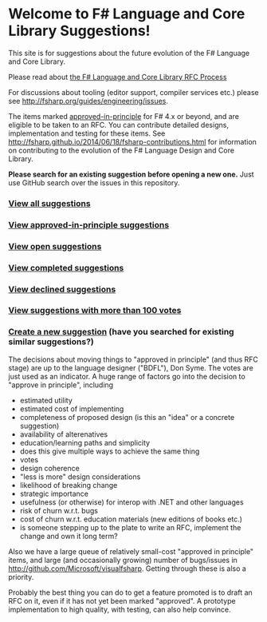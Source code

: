 # Welcome to F# Language and Core Library Suggestions!

This site is for suggestions about the future evolution of the F# Language and Core Library.

Please read about [the F# Language and Core Library RFC Process](http://fsharp.github.io/2016/09/26/fsharp-rfc-process.html)

For discussions about tooling (editor support, compiler services etc.) please see http://fsharp.org/guides/engineering/issues.

The items marked [approved-in-principle](https://github.com/fsharp/fslang-suggestions/labels/approved%20in%20principle) for F# 4.x or beyond, and are eligible to be taken to an RFC. You can contribute detailed designs, implementation and testing for these items. See http://fsharp.github.io/2014/06/18/fsharp-contributions.html for information on contributing to the evolution of the F# Language Design and Core Library.

**Please search for an existing suggestion before opening a new one.** Just use GitHub search over the issues in this repository.

### [View all suggestions](https://github.com/fsharp/fslang-suggestions/issues?utf8=%E2%9C%93&q=is%3Aissue%20)

### [View approved-in-principle suggestions](https://github.com/fsharp/fslang-suggestions/labels/approved%20in%20principle)

### [View open suggestions](https://github.com/fsharp/fslang-suggestions/issues?q=is%3Aissue+label%3Aopen)

### [View completed suggestions](https://github.com/fsharp/fslang-suggestions/issues?q=is%3Aissue+label%3Acompleted)

### [View declined suggestions](https://github.com/fsharp/fslang-suggestions/issues?q=is%3Aissue+label%3Adeclined)

### [View suggestions with more than 100 votes](https://github.com/fsharp/fslang-suggestions/issues?utf8=%E2%9C%93&q=is%3Aissue%20is%3Aopen%20-label%3Avotes%3A0-10%20-label%3Avotes%3A11-50%20-label%3Avotes%3A51-100)

### [Create a new suggestion](https://github.com/fsharp/fslang-suggestions/issues/new)  (have you searched for existing similar suggestions?)

The decisions about moving things to "approved in principle" (and thus RFC stage) are up to the language designer ("BDFL"), Don Syme. The votes are just used as an indicator. A huge range of factors go into the decision to "approve in principle", including

* estimated utility
* estimated cost of implementing
* completeness of proposed design (is this an "idea" or a concrete suggestion)
* availability of alterenatives
* education/learning paths and simplicity
* does this give multiple ways to achieve the same thing
* votes
* design coherence
* "less is more" design considerations
* likelihood of breaking change
* strategic importance
* usefulness (or otherwise) for interop with .NET and other languages
* risk of churn w.r.t. bugs
* cost of churn w.r.t. education materials (new editions of books etc.)
* is someone stepping up to the plate to write an RFC, implement the change and own it long term?

Also we have a large queue of relatively small-cost "approved in principle" items, and large (and occasionally growing) number of bugs/issues in http://github.com/Microsoft/visualfsharp. Getting through these is also a priority.

Probably the best thing you can do to get a feature promoted is to draft an RFC on it, even if it has not yet been marked "approved". A prototype implementation to high quality, with testing, can also help convince. 
